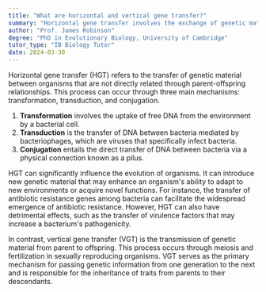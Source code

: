```yaml
---
title: "What are horizontal and vertical gene transfer?"
summary: "Horizontal gene transfer involves the exchange of genetic material between non-parental organisms, facilitating genetic diversity and adaptation across different species."
author: "Prof. James Robinson"
degree: "PhD in Evolutionary Biology, University of Cambridge"
tutor_type: "IB Biology Tutor"
date: 2024-03-30
---
```


Horizontal gene transfer (HGT) refers to the transfer of genetic material between organisms that are not directly related through parent-offspring relationships. This process can occur through three main mechanisms: transformation, transduction, and conjugation.

1. **Transformation** involves the uptake of free DNA from the environment by a bacterial cell. 
2. **Transduction** is the transfer of DNA between bacteria mediated by bacteriophages, which are viruses that specifically infect bacteria. 
3. **Conjugation** entails the direct transfer of DNA between bacteria via a physical connection known as a pilus.

HGT can significantly influence the evolution of organisms. It can introduce new genetic material that may enhance an organism's ability to adapt to new environments or acquire novel functions. For instance, the transfer of antibiotic resistance genes among bacteria can facilitate the widespread emergence of antibiotic resistance. However, HGT can also have detrimental effects, such as the transfer of virulence factors that may increase a bacterium's pathogenicity.

In contrast, vertical gene transfer (VGT) is the transmission of genetic material from parent to offspring. This process occurs through meiosis and fertilization in sexually reproducing organisms. VGT serves as the primary mechanism for passing genetic information from one generation to the next and is responsible for the inheritance of traits from parents to their descendants.
    